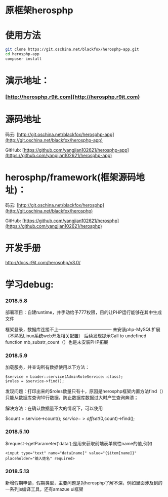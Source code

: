 原框架herosphp
====
使用方法
=====
```bash
git clone https://git.oschina.net/blackfox/herosphp-app.git
cd herosphp-app
composer install
```

演示地址：
=======
### [http://herosphp.r9it.com](http://herosphp.r9it.com)

源码地址
====
码云: [http://git.oschina.net/blackfox/herosphp-app](http://git.oschina.net/blackfox/herosphp-app)

GitHub: [https://github.com/yangjian102621/herosphp-app](https://github.com/yangjian102621/herosphp-app)

herosphp/framework(框架源码地址)：
====
码云: [http://git.oschina.net/blackfox/herosphp](http://git.oschina.net/blackfox/herosphp)

GitHub: [https://github.com/yangjian102621/herosphp](https://github.com/yangjian102621/herosphp)

开发手册
========
http://docs.r9it.com/herosphp/v3.0/

学习debug:
=========

### 2018.5.8 
部署项目：自建runtime，并手动给予777权限，目的让PHP运行能够在其中生成文件


框架登录，数据库连接不上———————————— 未安装php-MySQL扩展（不熟悉Linux系统web开发相关配置） 后续发现提示Call to undefined function mb_substr_count（）也是未安装PHP拓展

### 2018.5.9
加载服务，并查询所有数据使用以下方法：

	$service = Loader::service(AdminRoleService::class);
	$roles = $service->find();
发现问题：打印出来的$roles数量只有十，原因是herosphp框架内置方法find（）只能从数据库查询10行数据，防止数据库数据过大时产生查询奔溃；

解决方法：在确认数据量不大的情况下，可以使用

$count = service->count();
$service->offset(0,$count)->find();

### 2018.5.10
$request->getParameter('data');是用来获取前端表单属性name的值,例如

	<input type="text" name="data[name]" value="{$item[name]}" placeholder="输入姓名" required>

### 2018.5.13
新增假期申请，假期类型，主要问题是对herosphp了解不深，例如里面涉及到的一系列js编译工具，还有amazue ui框架
